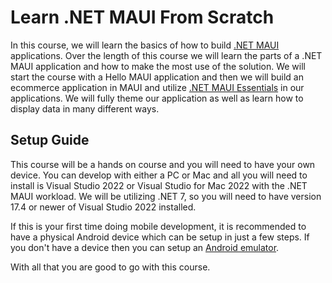 # Learn .NET MAUI From Scratch

In this course, we will learn the basics of how to build [.NET MAUI][dotnet-maui] applications. Over the length of this course we will learn the parts of a .NET MAUI application and how to make the most use of the solution.  We will start the course with a Hello MAUI application and then we will build an ecommerce application in MAUI and utilize [.NET MAUI Essentials][maui-essentials] in our applications. We will fully theme our application as well as learn how to display data in many different ways.

## Setup Guide

This course will be a hands on course and you will need to have your own device. You can develop with either a PC or Mac and all you will need to install is Visual Studio 2022 or Visual Studio for Mac 2022 with the .NET MAUI workload. We will be utilizing .NET 7, so you will need to have version 17.4 or newer of Visual Studio 2022 installed.

If this is your first time doing mobile development, it is recommended to have a physical Android device which can be setup in just a few steps. If you don't have a device then you can setup an [Android emulator][android-emulator].

With all that you are good to go with this course.

[dotnet-maui]: https://docs.microsoft.com/dotnet/maui ".NET MAUI Documentation"
[maui-essentials]: https://learn.microsoft.com/en-us/dotnet/communitytoolkit/maui/ ".NET MAUI Essentials Documentation"
[android-emulator]: https://learn.microsoft.com/en-us/dotnet/maui/android/emulator/hardware-acceleration "Working with an Android Emulator"
